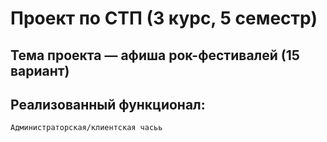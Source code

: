 # Проект по СТП (3 курс, 5 семестр)
## Тема проекта — афиша рок-фестивалей (15 вариант)

## Реализованный функционал:
    Администраторская/клиентская часьь
    
